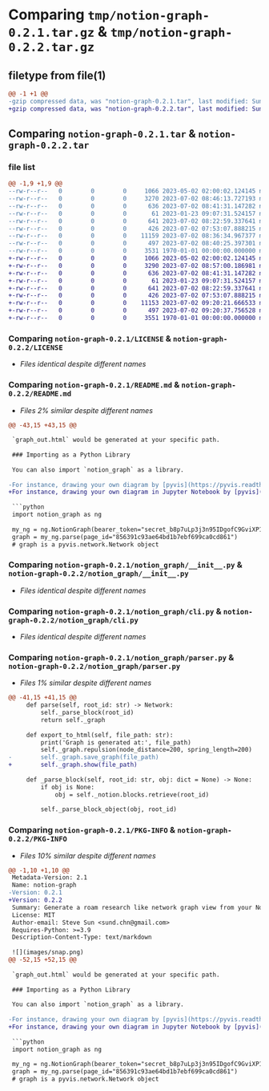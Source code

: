 # Comparing `tmp/notion-graph-0.2.1.tar.gz` & `tmp/notion-graph-0.2.2.tar.gz`

## filetype from file(1)

```diff
@@ -1 +1 @@
-gzip compressed data, was "notion-graph-0.2.1.tar", last modified: Sun Jul  2 08:46:28 2023, max compression
+gzip compressed data, was "notion-graph-0.2.2.tar", last modified: Sun Jul  2 09:22:25 2023, max compression
```

## Comparing `notion-graph-0.2.1.tar` & `notion-graph-0.2.2.tar`

### file list

```diff
@@ -1,9 +1,9 @@
--rw-r--r--   0        0        0     1066 2023-05-02 02:00:02.124145 notion-graph-0.2.1/LICENSE
--rw-r--r--   0        0        0     3270 2023-07-02 08:46:13.727193 notion-graph-0.2.1/README.md
--rw-r--r--   0        0        0      636 2023-07-02 08:41:31.147282 notion-graph-0.2.1/notion_graph/__init__.py
--rw-r--r--   0        0        0       61 2023-01-23 09:07:31.524157 notion-graph-0.2.1/notion_graph/__main__.py
--rw-r--r--   0        0        0      641 2023-07-02 08:22:59.337641 notion-graph-0.2.1/notion_graph/cli.py
--rw-r--r--   0        0        0      426 2023-07-02 07:53:07.888215 notion-graph-0.2.1/notion_graph/helper.py
--rw-r--r--   0        0        0    11159 2023-07-02 08:36:34.967377 notion-graph-0.2.1/notion_graph/parser.py
--rw-r--r--   0        0        0      497 2023-07-02 08:40:25.397301 notion-graph-0.2.1/pyproject.toml
--rw-r--r--   0        0        0     3531 1970-01-01 00:00:00.000000 notion-graph-0.2.1/PKG-INFO
+-rw-r--r--   0        0        0     1066 2023-05-02 02:00:02.124145 notion-graph-0.2.2/LICENSE
+-rw-r--r--   0        0        0     3290 2023-07-02 08:57:00.186981 notion-graph-0.2.2/README.md
+-rw-r--r--   0        0        0      636 2023-07-02 08:41:31.147282 notion-graph-0.2.2/notion_graph/__init__.py
+-rw-r--r--   0        0        0       61 2023-01-23 09:07:31.524157 notion-graph-0.2.2/notion_graph/__main__.py
+-rw-r--r--   0        0        0      641 2023-07-02 08:22:59.337641 notion-graph-0.2.2/notion_graph/cli.py
+-rw-r--r--   0        0        0      426 2023-07-02 07:53:07.888215 notion-graph-0.2.2/notion_graph/helper.py
+-rw-r--r--   0        0        0    11153 2023-07-02 09:20:21.666533 notion-graph-0.2.2/notion_graph/parser.py
+-rw-r--r--   0        0        0      497 2023-07-02 09:20:37.756528 notion-graph-0.2.2/pyproject.toml
+-rw-r--r--   0        0        0     3551 1970-01-01 00:00:00.000000 notion-graph-0.2.2/PKG-INFO
```

### Comparing `notion-graph-0.2.1/LICENSE` & `notion-graph-0.2.2/LICENSE`

 * *Files identical despite different names*

### Comparing `notion-graph-0.2.1/README.md` & `notion-graph-0.2.2/README.md`

 * *Files 2% similar despite different names*

```diff
@@ -43,15 +43,15 @@
 
 `graph_out.html` would be generated at your specific path.
 
 ### Importing as a Python Library
 
 You can also import `notion_graph` as a library.
 
-For instance, drawing your own diagram by [pyvis](https://pyvis.readthedocs.io/en/latest/).
+For instance, drawing your own diagram in Jupyter Notebook by [pyvis](https://pyvis.readthedocs.io/en/latest/).
 
 ```python
 import notion_graph as ng
 
 my_ng = ng.NotionGraph(bearer_token="secret_b8p7uLp3j3n95IDgofC9GviXP111Skx6NOt2d20U8e")
 graph = my_ng.parse(page_id="856391c93ae64bd1b7ebf699ca0cd861")
 # graph is a pyvis.network.Network object
```

### Comparing `notion-graph-0.2.1/notion_graph/__init__.py` & `notion-graph-0.2.2/notion_graph/__init__.py`

 * *Files identical despite different names*

### Comparing `notion-graph-0.2.1/notion_graph/cli.py` & `notion-graph-0.2.2/notion_graph/cli.py`

 * *Files identical despite different names*

### Comparing `notion-graph-0.2.1/notion_graph/parser.py` & `notion-graph-0.2.2/notion_graph/parser.py`

 * *Files 1% similar despite different names*

```diff
@@ -41,15 +41,15 @@
     def parse(self, root_id: str) -> Network:
         self._parse_block(root_id)
         return self._graph
 
     def export_to_html(self, file_path: str):
         print('Graph is generated at:', file_path)
         self._graph.repulsion(node_distance=200, spring_length=200)
-        self._graph.save_graph(file_path)
+        self._graph.show(file_path)
 
     def _parse_block(self, root_id: str, obj: dict = None) -> None:
         if obj is None:
             obj = self._notion.blocks.retrieve(root_id)
 
         self._parse_block_object(obj, root_id)
```

### Comparing `notion-graph-0.2.1/PKG-INFO` & `notion-graph-0.2.2/PKG-INFO`

 * *Files 10% similar despite different names*

```diff
@@ -1,10 +1,10 @@
 Metadata-Version: 2.1
 Name: notion-graph
-Version: 0.2.1
+Version: 0.2.2
 Summary: Generate a roam research like network graph view from your Notion pages.
 License: MIT
 Author-email: Steve Sun <sund.chn@gmail.com>
 Requires-Python: >=3.9
 Description-Content-Type: text/markdown
 
 ![](images/snap.png)
@@ -52,15 +52,15 @@
 
 `graph_out.html` would be generated at your specific path.
 
 ### Importing as a Python Library
 
 You can also import `notion_graph` as a library.
 
-For instance, drawing your own diagram by [pyvis](https://pyvis.readthedocs.io/en/latest/).
+For instance, drawing your own diagram in Jupyter Notebook by [pyvis](https://pyvis.readthedocs.io/en/latest/).
 
 ```python
 import notion_graph as ng
 
 my_ng = ng.NotionGraph(bearer_token="secret_b8p7uLp3j3n95IDgofC9GviXP111Skx6NOt2d20U8e")
 graph = my_ng.parse(page_id="856391c93ae64bd1b7ebf699ca0cd861")
 # graph is a pyvis.network.Network object
```

